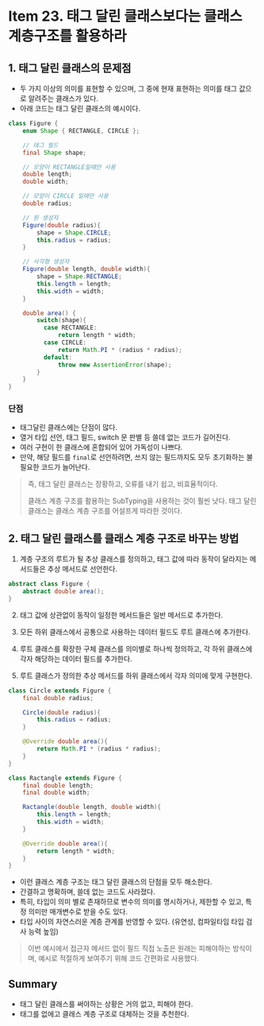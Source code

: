 # Item 23. 태그 달린 클래스보다는 클래스 계층구조를 활용하라

## 1. 태그 달린 클래스의 문제점
- 두 가지 이상의 의미를 표현할 수 있으며, 그 중에 현재 표현하는 의미를 태그 값으로 알려주는 클래스가 있다.
- 아래 코드는 태그 달린 클래스의 예시이다.

```java
class Figure {
    enum Shape { RECTANGLE, CIRCLE };

    // 태그 필드 
    final Shape shape;

    // 모양이 RECTANGLE일때만 사용
    double length;
    double width;

    // 모양이 CIRCLE 일때만 사용
    double radius;

    // 원 생성자
    Figure(double radius){
        shape = Shape.CIRCLE;
        this.radius = radius;
    }

    // 사각형 생성자
    Figure(double length, double width){
        shape = Shape.RECTANGLE;
        this.length = length;
        this.width = width;
    }

    double area() {
        switch(shape){
          case RECTANGLE:
              return length * width;
          case CIRCLE:
              return Math.PI * (radius * radius);
          default:
              throw new AssertionError(shape);
        }
    }
}
```


### 단점

- 태그달린 클래스에는 단점이 많다.
- 열거 타입 선언, 태그 필드, switch 문 판별 등 쓸데 없는 코드가 길어진다.
- 여러 구현이 한 클래스에 혼합되어 있어 가독성이 나쁘다.
- 만약, 해당 필드를 `final`로 선언하려면, 쓰지 않는 필드까지도 모두 초기화하는 불필요한 코드가 늘어난다.

> 즉, 태그 달린 클래스는 장황하고, 오류를 내기 쉽고, 비효율적이다.
> 
> 클래스 계층 구조를 활용하는 SubTyping을 사용하는 것이 훨씬 낫다. 태그 달린 클래스는 클래스 계층 구조를 어설프게 따라한 것이다.



## 2. 태그 달린 클래스를 클래스 계층 구조로 바꾸는 방법
1. 계층 구조의 루트가 될 추상 클래스를 정의하고, 태그 값에 따라 동작이 달라지는 메서드들은 추상 메서드로 선언한다.

```java
abstract class Figure {
    abstract double area();
}
```

2. 태그 값에 상관없이 동작이 일정한 메서드들은 일반 메서드로 추가한다.


3. 모든 하위 클래스에서 공통으로 사용하는 데이터 필드도 루트 클래스에 추가한다.


4. 루트 클래스를 확장한 구체 클래스를 의미별로 하나씩 정의하고, 각 하위 클래스에 각자 해당하는 데이터 필드를 추가한다.


5. 루트 클래스가 정의한 추상 메서드를 하위 클래스에서 각자 의미에 맞게 구현한다.


```java
class Circle extends Figure {
    final double radius;

    Circle(double radius){
        this.radius = radius;
    }

    @Override double area(){
        return Math.PI * (radius * radius);
    }
}

class Ractangle extends Figure {
    final double length;
    final double width;

    Ractangle(double length, double width){
        this.length = length;
        this.width = width;
    }

    @Override double area(){
        return length * width;
    }
}
```

- 이런 클래스 계층 구조는 태그 달린 클래스의 단점을 모두 해소한다.
- 간결하고 명확하며, 쓸데 없는 코드도 사라졌다.
- 특히, 타입이 의미 별로 존재하므로 변수의 의미를 명시하거나, 제한할 수 있고, 특정 의미만 매개변수로 받을 수도 있다.
- 타입 사이의 자연스러운 계층 관계를 반영할 수 있다. (유연성, 컴파일타임 타입 검사 능력 높임)

> 이번 예시에서 접근자 메서드 없이 필드 직접 노출은 원래는 피해야하는 방식이며, 예시로 적절하게 보여주기 위해 코드 간편화로 사용했다.


## Summary
- 태그 달린 클래스를 써야하는 상황은 거의 없고, 피해야 한다.
- 태그를 없에고 클래스 계층 구조로 대체하는 것을 추천한다.